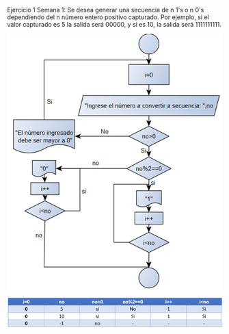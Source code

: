 Ejercicio 1 Semana 1: Se desea generar una secuencia de n 1's o n 0's dependiendo del n número entero positivo capturado. Por ejemplo, si el valor capturado es 5 la salida será 00000, y si es 10, la salida será 1111111111.

![](img/hghfgh.png)

![](img/g.png)